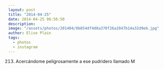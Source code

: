 ```yaml
---
layout: post
title: "2014-04-25"
date: 2014-04-25 06:56:50
description: 
image: "/assets/photos/201404/0b854df4d8a370f26a2847b14a32d9eb.jpg"
author: Elise Plain
tags: 
  - photos
  - instagram
---
```


213. Acercándome peligrosamente a ese pudridero llamado M
<p></p>
